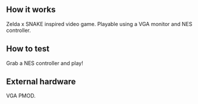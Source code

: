 <!---

This file is used to generate your project datasheet. Please fill in the information below and delete any unused
sections.

You can also include images in this folder and reference them in the markdown. Each image must be less than
512 kb in size, and the combined size of all images must be less than 1 MB.
-->

## How it works

Zelda x SNAKE inspired video game. Playable using a VGA monitor and NES controller.

## How to test

Grab a NES controller and play!

## External hardware

VGA PMOD.
